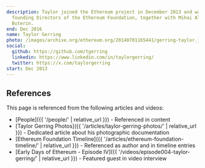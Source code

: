 ```yaml
---
description: Taylor joined the Ethereum project in December 2013 and was one of the
  founding Directors of the Ethereum Foundation, together with Mihai Alisie and Vitalik
  Buterin.
end: Dec 2016
name: Taylor Gerring
photo: /images/archive.org/ethereum.org/20140701165441/gerring-taylor.jpg
social:
  github: https://github.com/tgerring
  linkedin: https://www.linkedin.com/in/taylorgerring/
  twitter: https://x.com/taylorgerring
start: Dec 2013
---
```


## References

This page is referenced from the following articles and videos:

- [People]({{ '/people/' | relative_url }}) - Referenced in content
- [Taylor Gerring Photos]({{ '/articles/taylor-gerring-photos/' | relative_url }}) - Dedicated article about his photographic documentation
- [Ethereum Foundation Timeline]({{ '/articles/ethereum-foundation-timeline/' | relative_url }}) - Referenced as author and in timeline entries
- [Early Days of Ethereum - Episode IV]({{ '/videos/episode004-taylor-gerring/' | relative_url }}) - Featured guest in video interview